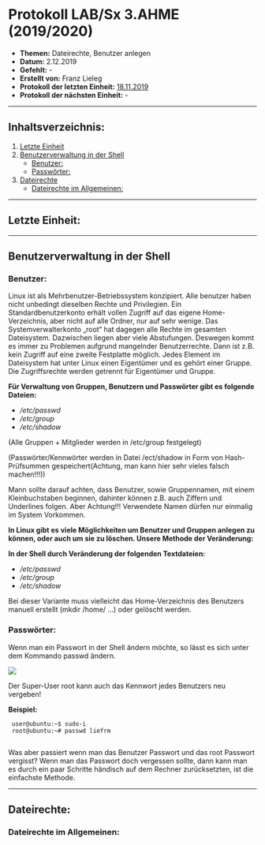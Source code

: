 # Protokoll LAB/Sx 3.AHME (2019/2020)

* **Themen:** Dateirechte, Benutzer anlegen
* **Datum:** 2.12.2019
* **Gefehlt:** -
* **Erstellt von:** Franz Lieleg 
* **Protokoll der letzten Einheit:** [18.11.2019](https://github.com/HTLMechatronics/m17-3ahme-la1-sx/blob/liefrm17/SxLab%20Protokolle/protokoll-1_liefrm17_2019-11-18.md)
* **Protokoll der nächsten Einheit:** -

---------------------------------------------------------------------------------------------------------------------------------------
## Inhaltsverzeichnis:

1. [Letzte Einheit](#letzte-einheit)
1. [Benutzerverwaltung in der Shell](#benutzerverwaltung-in-der-shell)
    * [Benutzer:](#benutzer)
    * [Passwörter:](#passwörter)
1. [Dateirechte](#dateirechte)
    * [Dateirechte im Allgemeinen:](#dateirechte-im-allgemeinen)






-------------------------------------------------------------------------------------------------------------------------------------------
## Letzte Einheit:
-------------------------------------------------------------------------------------------------------------------------------------------
## Benutzerverwaltung in der Shell

### Benutzer:
Linux ist als Mehrbenutzer-Betriebssystem konzipiert. Alle benutzer haben nicht unbedingt dieselben Rechte und Privilegien. Ein Standardbenutzerkonto erhält vollen Zugriff auf das eigene Home-Verzeichnis, aber nicht auf alle Ordner, nur auf sehr wenige. Das Systemverwalterkonto „root“ hat dagegen alle Rechte im gesamten Dateisystem. Dazwischen liegen aber viele Abstufungen. Deswegen kommt es immer zu Problemen aufgrund mangelnder Benutzerrechte. Dann ist z.B. kein Zugriff auf eine zweite Festplatte möglich. Jedes Element im Dateisystem hat unter Linux einen Eigentümer und es gehört einer Gruppe. Die Zugriffsrechte werden getrennt für Eigentümer und Gruppe.

**Für Verwaltung von Gruppen, Benutzern und Passwörter gibt es folgende Dateien:**

* */etc/passwd* 
* */etc/group* 
* */etc/shadow* 

(Alle Gruppen + Mitglieder werden in /etc/group festgelegt)

(Passwörter/Kennwörter werden in Datei /ect/shadow in Form von Hash-Prüfsummen gespeichert(Achtung, man kann hier sehr                    vieles falsch machen!!!))

Mann sollte darauf achten, dass Benutzer, sowie Gruppennamen, mit einem Kleinbuchstaben beginnen, dahinter können z.B. auch Ziffern und Underlines folgen. Aber Achtung!!! Verwendete Namen dürfen nur einmalig im System Vorkommen.


**In Linux gibt es viele Möglichkeiten um Benutzer und Gruppen anlegen zu können, oder auch um sie zu löschen. Unsere Methode der Veränderung:**

 **In der Shell durch Veränderung der folgenden Textdateien:**
* */etc/passwd*
* */etc/group*
* */etc/shadow*

Bei dieser Variante muss vielleicht das Home-Verzeichnis des Benutzers manuell erstellt (mkdir /home/ ...) oder gelöscht werden.



### Passwörter:

Wenn man ein Passwort in der Shell ändern möchte, so lässt es sich unter dem Kommando passwd ändern.

![](https://static.giga.de/wp-content/uploads/2015/04/linux-passwort-%C3%A4ndern-terminal.jpg)

Der Super-User root kann auch das Kennwort jedes Benutzers neu vergeben!

**Beispiel:**
```
 user@ubuntu:~$ sudo-i
 root@ubuntu:~# passwd liefrm
 
```


Was aber passiert wenn man das Benutzer Passwort und das root Passwort vergisst?
Wenn man das Passwort doch vergessen sollte, dann kann man es durch ein paar Schritte händisch auf dem Rechner zurücksetzten, ist die einfachste Methode. 

-------------------------------------------------------------------------------------------------------------------------------------------
## Dateirechte:

### Dateirechte im Allgemeinen:

